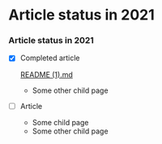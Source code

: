 # Article status in 2021​

### Article status in 2021​

*   [x] Completed article

    [README (1).md](<README (1).md> "mention")

    * Some other child page
* [ ] Article
  * Some child page
  * Some other child page
